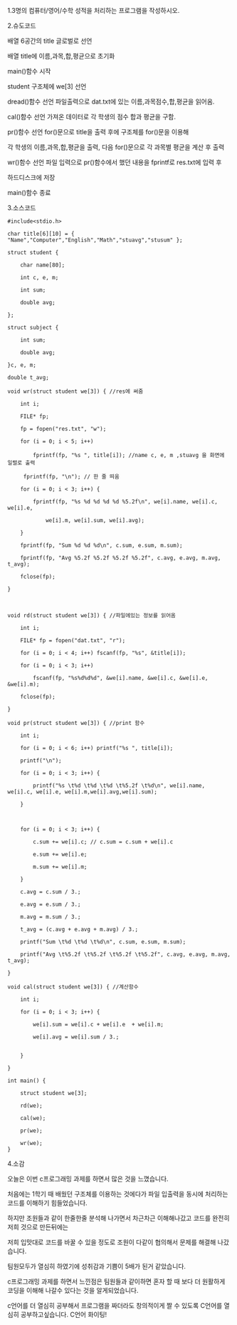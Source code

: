 1.3명의 컴퓨터/영어/수학 성적을 처리하는 프로그램을 작성하시오.

2.슈도코드

배열 6공간의 title 글로벌로 선언

배열 title에 이름,과목,합,평균으로 초기화

main()함수 시작

student 구조체에 we[3] 선언

dread()함수 선언 파일출력으로 dat.txt에 있는 이름,과목점수,합,평균을 읽어옴.

cal()함수 선언 가져온 데이터로 각 학생의 점수 합과 평균을 구함.

pr()함수 선언 for()문으로 title을 출력 후에 구조체를 for()문을 이용해

각 학생의 이름,과목,합,평균을 출력, 다음 for()문으로 각 과목별 평균을 계산 후 출력

wr()함수 선언 파일 입력으로 pr()함수에서 했던 내용을 fprintf로 res.txt에 입력 후

하드디스크에 저장

main()함수 종료

3.소스코드

```
#include<stdio.h> 

char title[6][10] = { "Name","Computer","English","Math","stuavg","stusum" }; 

struct student { 

    char name[80]; 

    int c, e, m; 

    int sum; 

    double avg; 

}; 

struct subject { 

    int sum; 

    double avg; 

}c, e, m; 

double t_avg; 

void wr(struct student we[3]) { //res에 써줌 

    int i; 

    FILE* fp; 

    fp = fopen("res.txt", "w"); 

    for (i = 0; i < 5; i++) 

        fprintf(fp, "%s ", title[i]); //name c, e, m ,stuavg 을 화면에 일렬로 출력 

     fprintf(fp, "\n"); // 한 줄 띄움 

    for (i = 0; i < 3; i++) { 

        fprintf(fp, "%s %d %d %d %d %5.2f\n", we[i].name, we[i].c, we[i].e, 

            we[i].m, we[i].sum, we[i].avg); 

    } 

    fprintf(fp, "Sum %d %d %d\n", c.sum, e.sum, m.sum); 

    fprintf(fp, "Avg %5.2f %5.2f %5.2f %5.2f", c.avg, e.avg, m.avg, t_avg); 

    fclose(fp); 

} 

  

void rd(struct student we[3]) { //파일에있는 정보를 읽어옴 

    int i; 

    FILE* fp = fopen("dat.txt", "r"); 

    for (i = 0; i < 4; i++) fscanf(fp, "%s", &title[i]); 

    for (i = 0; i < 3; i++) 

        fscanf(fp, "%s%d%d%d", &we[i].name, &we[i].c, &we[i].e, &we[i].m); 

    fclose(fp); 

} 

void pr(struct student we[3]) { //print 함수 

    int i; 

    for (i = 0; i < 6; i++) printf("%s ", title[i]); 

    printf("\n"); 

    for (i = 0; i < 3; i++) { 

        printf("%s \t%d \t%d \t%d \t%5.2f \t%d\n", we[i].name, we[i].c, we[i].e, we[i].m,we[i].avg,we[i].sum); 

    } 

  

    for (i = 0; i < 3; i++) { 

        c.sum += we[i].c; // c.sum = c.sum + we[i].c 

        e.sum += we[i].e; 

        m.sum += we[i].m; 

    } 

    c.avg = c.sum / 3.; 

    e.avg = e.sum / 3.; 

    m.avg = m.sum / 3.; 

    t_avg = (c.avg + e.avg + m.avg) / 3.; 

    printf("Sum \t%d \t%d \t%d\n", c.sum, e.sum, m.sum); 

    printf("Avg \t%5.2f \t%5.2f \t%5.2f \t%5.2f", c.avg, e.avg, m.avg, t_avg); 

} 

void cal(struct student we[3]) { //계산함수 

    int i; 

    for (i = 0; i < 3; i++) { 

        we[i].sum = we[i].c + we[i].e  + we[i].m; 

        we[i].avg = we[i].sum / 3.; 

  
    } 

} 

int main() { 

    struct student we[3]; 

    rd(we); 

    cal(we); 

    pr(we); 

    wr(we); 
} 
```
4.소감

오늘은 이번 c프로그래밍 과제를 하면서 많은 것을 느꼈습니다.

처음에는 1학기 때 배웠던 구조체를 이용하는 것에다가 파일 입출력을 동시에 처리하는 코드를 이해하기 힘들었습니다.

하지만 조원들과 같이 한줄한줄 분석해 나가면서 차근차근 이해해나갔고 코드를 완전히 저희 것으로 만든뒤에는 

저희 입맛대로 코드를 바꿀 수 있을 정도로 조원이 다같이 협의해서 문제를 해결해 나갔습니다. 

팀원모두가 열심히 하였기에 성취감과 기쁨이 5배가 된거 같았습니다.

c프로그래밍 과제를 하면서 느낀점은 팀원들과 같이하면 혼자 할 때 보다 더 원활하게 코딩을 이해해 나갈수 있다는 것을 알게되었습니다. 

c언어를 더 열심히 공부해서 프로그램을 짜더라도 창의적이게 짤 수 있도록 C언어를 열심히 공부하고싶습니다. C언어 화이팅!

